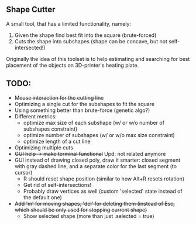 ## Shape Cutter

A small tool, that has a limited functionality, namely:
1. Given the shape find best fit into the square (brute-forced)
2. Cuts the shape into subshapes (shape can be concave, but not self-intersected!)

Originally the idea of this toolset is to help estimating and searching for best placement of the objects on 3D-printer's heating plate.

## TODO:
- ~~Mouse interaction for the cutting line~~
- Optimizing a single cut for the subshapes to fit the square
- Using something better than brute-force (genetic algo?)
- Different metrics:
	- optimize max size of each subshape (w/ or w/o number of subshapes constraint)
	- optimize number of subshapes (w/ or w/o max size constraint)
	- optimize length of a cut line
- Optimizing multiple cuts
- ~~GUI help -> make terminal functional~~ Upd: not related anymore
- GUI instead of drawing closed poly, draw it smarter: closed segment with gray dashed line, and a separate color for the last segment (to cursor)
	- R should reset shape position (similar to how Alt+R resets rotation)
	- Get rid of self-intersections!
	- Probably draw vertices as well (custom 'selected' state instead of the default one)
- ~~Add 'm' for moving shapes, 'del' for deleting them (instead of Esc, which should be only used for stopping current shape)~~
	- Show selected shape (more than just .selected = true)